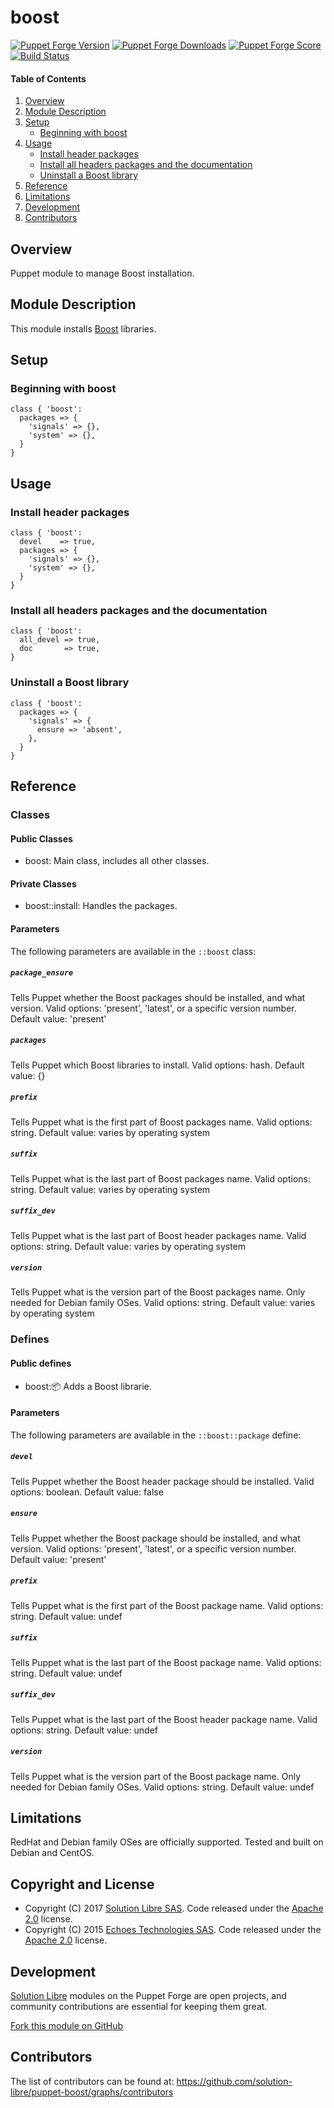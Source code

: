# boost

[![Puppet Forge Version](http://img.shields.io/puppetforge/v/solution-libre/boost.svg)](https://forge.puppetlabs.com/soli/boost)
[![Puppet Forge Downloads](http://img.shields.io/puppetforge/dt/solution-libre/boost.svg)](https://forge.puppetlabs.com/soli/boost)
[![Puppet Forge Score](http://img.shields.io/puppetforge/f/solution-libre/boost.svg)](https://forge.puppetlabs.com/soli/boost)
[![Build Status](https://travis-ci.org/solution-libre/puppet-boost.svg?branch=master)](https://travis-ci.org/solution-libre/puppet-boost)


#### Table of Contents

1. [Overview](#overview)
2. [Module Description](#module-description)
3. [Setup](#setup)
    * [Beginning with boost](#beginning-with-boost)
4. [Usage](#usage)
    * [Install header packages](#install-header-packages)
    * [Install all headers packages and the documentation](#install-all-headers-packages-and-the-documentation)
    * [Uninstall a Boost library](#uninstall-a-boost-library)
5. [Reference](#reference)
6. [Limitations](#limitations)
7. [Development](#development)
8. [Contributors](#contributors)

## Overview

Puppet module to manage Boost installation.

## Module Description

This module installs [Boost](http://www.boost.org/) libraries.

## Setup

### Beginning with boost

```puppet
class { 'boost':
  packages => {
    'signals' => {},
    'system' => {},
  }
}
```

## Usage

### Install header packages

```puppet
class { 'boost':
  devel    => true,
  packages => {
    'signals' => {},
    'system' => {},
  }
}
```

### Install all headers packages and the documentation

```puppet
class { 'boost':
  all_devel => true,
  doc       => true,
}
```

### Uninstall a Boost library

```puppet
class { 'boost':
  packages => {
    'signals' => {
      ensure => 'absent',
    },
  }
}
```

## Reference

### Classes

#### Public Classes

* boost: Main class, includes all other classes.

#### Private Classes

* boost::install: Handles the packages.

#### Parameters

The following parameters are available in the `::boost` class:

##### `package_ensure`

Tells Puppet whether the Boost packages should be installed, and what version. Valid options: 'present', 'latest', or a specific version number. Default value: 'present'

##### `packages`

Tells Puppet which Boost libraries to install. Valid options: hash. Default value: {}

##### `prefix`

Tells Puppet what is the first part of Boost packages name. Valid options: string. Default value: varies by operating system

##### `suffix`

Tells Puppet what is the last part of Boost packages name. Valid options: string. Default value: varies by operating system

##### `suffix_dev`

Tells Puppet what is the last part of Boost header packages name. Valid options: string. Default value: varies by operating system

##### `version`

Tells Puppet what is the version part of the Boost packages name. Only needed for Debian family OSes. Valid options: string. Default value: varies by operating system

### Defines

#### Public defines

* boost::package: Adds a Boost librarie.

#### Parameters

The following parameters are available in the `::boost::package` define:

##### `devel`

Tells Puppet whether the Boost header package should be installed. Valid options: boolean. Default value: false

##### `ensure`

Tells Puppet whether the Boost package should be installed, and what version. Valid options: 'present', 'latest', or a specific version number. Default value: 'present'

##### `prefix`

Tells Puppet what is the first part of the Boost package name. Valid options: string. Default value: undef

##### `suffix`

Tells Puppet what is the last part of the Boost package name. Valid options: string. Default value: undef

##### `suffix_dev`

Tells Puppet what is the last part of the Boost header package name. Valid options: string. Default value: undef

##### `version`

Tells Puppet what is the version part of the Boost package name. Only needed for Debian family OSes. Valid options: string. Default value: undef

## Limitations

RedHat and Debian family OSes are officially supported. Tested and built on Debian and CentOS.

## Copyright and License

- Copyright (C) 2017 [Solution Libre SAS](https://www.solution-libre.fr). Code released under the [Apache 2.0](https://raw.githubusercontent.com/solution-libre/puppet-boost/master/LICENSE) license.
- Copyright (C) 2015 [Echoes Technologies SAS](https://echoes.fr). Code released under the [Apache 2.0](https://raw.githubusercontent.com/echoes-tech/puppet-boost/master/LICENSE) license.

## Development

[Solution Libre](https://www.solution-libre.fr) modules on the Puppet Forge are open projects, and community contributions are essential for keeping them great.

[Fork this module on GitHub](https://github.com/solution-libre/puppet-boost/fork)

## Contributors

The list of contributors can be found at: https://github.com/solution-libre/puppet-boost/graphs/contributors
